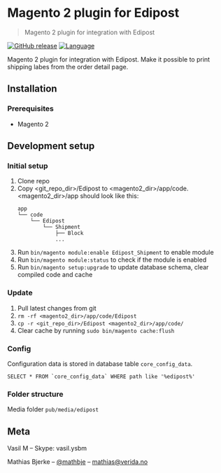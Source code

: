 # Magento 2 plugin for Edipost
> Magento 2 plugin for integration with Edipost

[![GitHub release](https://img.shields.io/badge/release-1.0.0-blue.svg)](https://github.com/EDIPost/php-rest-client/releases)
[![Language](https://img.shields.io/badge/language-PHP-brightgreen.svg)](http://www.php.net)

Magento 2 plugin for integration with Edipost. Make it possible to print shipping labes from the order detail page.


## Installation

### Prerequisites

* Magento 2


## Development setup

### Initial setup

1. Clone repo
2. Copy <git_repo_dir>/Edipost to <magento2_dir>/app/code.  
   <magento2_dir>/app should look like this:
    ```
    app
    └── code
        └── Edipost
            └── Shipment
                ├── Block
                ...
    ```
3. Run `bin/magento module:enable Edipost_Shipment` to enable module
4. Run `bin/magento module:status` to check if the module is enabled
5. Run `bin/magento setup:upgrade` to update database schema, clear compiled code and cache

### Update
1. Pull latest changes from git
2. `rm -rf <magento2_dir>/app/code/Edipost`
3. `cp -r <git_repo_dir>/Edipost <magento2_dir>/app/code/`
4. Clear cache by running `sudo bin/magento cache:flush`

### Config
Configuration data is stored in database table `core_config_data`.
```
SELECT * FROM `core_config_data` WHERE path like '%edipost%'
```

### Folder structure
Media folder `pub/media/edipost`

## Meta

Vasil M – Skype: vasil.ysbm

Mathias Bjerke – [@mathbje](https://twitter.com/mathbje) – mathias@verida.no
